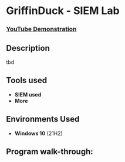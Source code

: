 <h1>GriffinDuck - SIEM Lab</h1>

 ### [YouTube Demonstration](https://www.youtube.com/channel/UCf1LiY3RmFV6ULO45QrPFww)

<h2>Description</h2>
tbd
<br />


<h2>Tools used</h2>

- <b>SIEM used</b> 
- <b>More</b>

<h2>Environments Used </h2>

- <b>Windows 10</b> (21H2)

<h2>Program walk-through:</h2>


</p>

<!--
 ```diff
- text in red
+ text in green
! text in orange
# text in gray
@@ text in purple (and bold)@@
```
--!>

